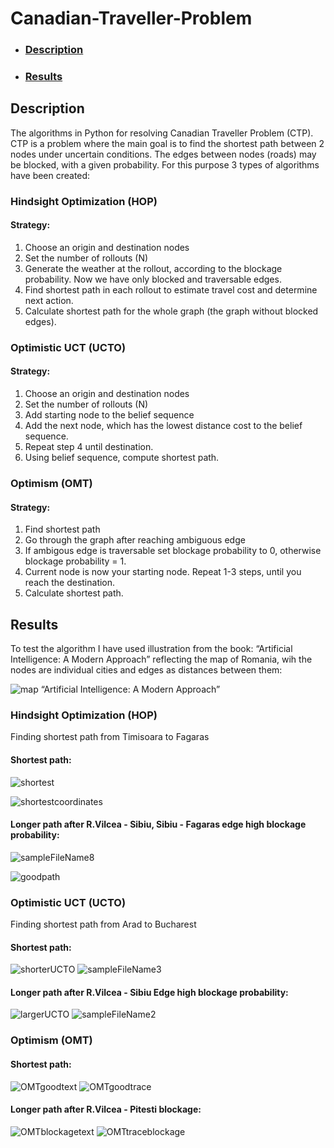 # Canadian-Traveller-Problem
- ### [Description](#desc)
- ### [Results](#result)
<a name="desc"></a>
## Description
The algorithms in Python for resolving Canadian Traveller Problem (CTP). CTP is a problem where the main goal is to find the shortest path between 2 nodes under uncertain conditions. The edges between nodes (roads) may be blocked, with a given probability. For this purpose 3 types of algorithms have been created:

### Hindsight Optimization (HOP)

#### Strategy:
1. Choose an origin and destination nodes
2. Set the number of rollouts (N)
3. Generate the weather at the rollout, according to the blockage probability. Now we have only blocked and traversable edges.
4. Find shortest path in each rollout to estimate travel cost and determine next action.
5. Calculate shortest path for the whole graph (the graph without blocked edges).

### Optimistic UCT (UCTO)

#### Strategy:
1. Choose an origin and destination nodes
2. Set the number of rollouts (N)
3. Add starting node to the belief sequence
4. Add the next node, which has the lowest distance cost to the belief sequence.
5. Repeat step 4 until destination.
6. Using belief sequence, compute shortest path.

### Optimism (OMT)

#### Strategy:
1. Find shortest path
2. Go through the graph after reaching ambiguous edge
3. If ambigous edge is traversable set blockage probability to 0, otherwise blockage probability = 1.
4. Current node is now your starting node. Repeat 1-3 steps, until you reach the destination.
5. Calculate shortest path.
<a name="result"></a>
## Results
To test the algorithm I have used illustration from the book: “Artificial Intelligence: A Modern Approach” reflecting the map of Romania, wih the nodes are individual cities and edges as distances between them:

![map](https://user-images.githubusercontent.com/44844566/196927016-23361b66-313d-4ee5-8897-e2d567b456d9.PNG)
“Artificial Intelligence: A Modern Approach”

### Hindsight Optimization (HOP)
Finding shortest path from Timisoara to Fagaras
#### Shortest path:
![shortest](https://user-images.githubusercontent.com/44844566/196803422-1386e37f-f8e4-48e0-b430-185c58c40b71.png)

![shortestcoordinates](https://user-images.githubusercontent.com/44844566/196803423-fc033459-e470-4cf6-835d-c08dcb1420f7.PNG)
#### Longer path after R.Vilcea - Sibiu, Sibiu - Fagaras edge high blockage probability:
![sampleFileName8](https://user-images.githubusercontent.com/44844566/196803419-6ecec787-255b-4dcf-85e4-fc7b34c82d66.png)

![goodpath](https://user-images.githubusercontent.com/44844566/196803416-027bd634-3d4a-4ffe-ba80-6967b4b94652.PNG)
### Optimistic UCT (UCTO)
Finding shortest path from Arad to Bucharest
#### Shortest path:
![shorterUCTO](https://user-images.githubusercontent.com/44844566/196765384-3477c6c9-6c07-4542-b447-ad25dd5b2e20.PNG)
![sampleFileName3](https://user-images.githubusercontent.com/44844566/196765382-89bd4ad9-9cd6-4818-8317-07705caf8ed6.png)
#### Longer path after R.Vilcea - Sibiu Edge high blockage probability:
![largerUCTO](https://user-images.githubusercontent.com/44844566/196765387-94c54114-b33f-42ad-8e18-2db322992511.PNG)
![sampleFileName2](https://user-images.githubusercontent.com/44844566/196765377-57ac0297-e702-435d-9ac0-cd06613ad9c8.png)
### Optimism (OMT)
#### Shortest path:
![OMTgoodtext](https://user-images.githubusercontent.com/44844566/196925899-3d1ec787-ded2-4a0a-8495-8388adc6a89f.PNG)
![OMTgoodtrace](https://user-images.githubusercontent.com/44844566/196925911-45dfd14b-06fe-41d6-8f2c-23bd8f40f72c.PNG)
#### Longer path after R.Vilcea - Pitesti blockage:
![OMTblockagetext](https://user-images.githubusercontent.com/44844566/196925949-86977485-16d9-4eae-af50-782f161f935d.PNG)
![OMTtraceblockage](https://user-images.githubusercontent.com/44844566/196925970-099ff9cd-bd88-47f9-8f10-953517fdbdea.PNG)
